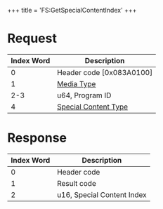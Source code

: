 +++
title = 'FS:GetSpecialContentIndex'
+++

# Request

| Index Word | Description                                                               |
|------------|---------------------------------------------------------------------------|
| 0          | Header code \[0x083A0100\]                                                |
| 1          | [Media Type](Filesystem_services#mediatype "wikilink")                    |
| 2-3        | u64, Program ID                                                           |
| 4          | [Special Content Type](Filesystem_services#specialcontenttype "wikilink") |

# Response

| Index Word | Description                |
|------------|----------------------------|
| 0          | Header code                |
| 1          | Result code                |
| 2          | u16, Special Content Index |
